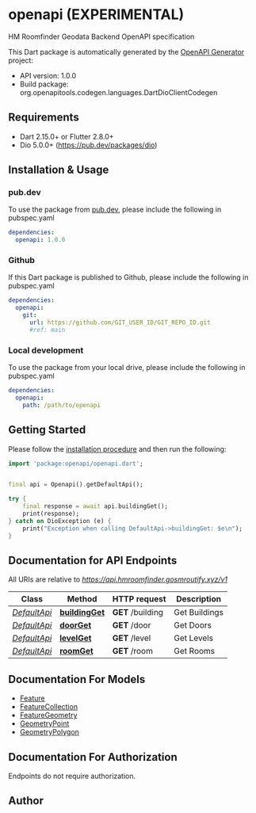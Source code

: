 # openapi (EXPERIMENTAL)
HM Roomfinder Geodata Backend OpenAPI specification

This Dart package is automatically generated by the [OpenAPI Generator](https://openapi-generator.tech) project:

- API version: 1.0.0
- Build package: org.openapitools.codegen.languages.DartDioClientCodegen

## Requirements

* Dart 2.15.0+ or Flutter 2.8.0+
* Dio 5.0.0+ (https://pub.dev/packages/dio)

## Installation & Usage

### pub.dev
To use the package from [pub.dev](https://pub.dev), please include the following in pubspec.yaml
```yaml
dependencies:
  openapi: 1.0.0
```

### Github
If this Dart package is published to Github, please include the following in pubspec.yaml
```yaml
dependencies:
  openapi:
    git:
      url: https://github.com/GIT_USER_ID/GIT_REPO_ID.git
      #ref: main
```

### Local development
To use the package from your local drive, please include the following in pubspec.yaml
```yaml
dependencies:
  openapi:
    path: /path/to/openapi
```

## Getting Started

Please follow the [installation procedure](#installation--usage) and then run the following:

```dart
import 'package:openapi/openapi.dart';


final api = Openapi().getDefaultApi();

try {
    final response = await api.buildingGet();
    print(response);
} catch on DioException (e) {
    print("Exception when calling DefaultApi->buildingGet: $e\n");
}

```

## Documentation for API Endpoints

All URIs are relative to *https://api.hmroomfinder.gosmroutify.xyz/v1*

Class | Method | HTTP request | Description
------------ | ------------- | ------------- | -------------
[*DefaultApi*](doc/DefaultApi.md) | [**buildingGet**](doc/DefaultApi.md#buildingget) | **GET** /building | Get Buildings
[*DefaultApi*](doc/DefaultApi.md) | [**doorGet**](doc/DefaultApi.md#doorget) | **GET** /door | Get Doors
[*DefaultApi*](doc/DefaultApi.md) | [**levelGet**](doc/DefaultApi.md#levelget) | **GET** /level | Get Levels
[*DefaultApi*](doc/DefaultApi.md) | [**roomGet**](doc/DefaultApi.md#roomget) | **GET** /room | Get Rooms


## Documentation For Models

 - [Feature](doc/Feature.md)
 - [FeatureCollection](doc/FeatureCollection.md)
 - [FeatureGeometry](doc/FeatureGeometry.md)
 - [GeometryPoint](doc/GeometryPoint.md)
 - [GeometryPolygon](doc/GeometryPolygon.md)


## Documentation For Authorization

Endpoints do not require authorization.


## Author



